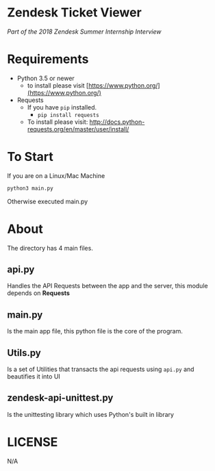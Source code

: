 # Zendesk Ticket Viewer
_Part of the 2018 Zendesk Summer Internship Interview_

# Requirements
* Python 3.5 or newer
    - to install please visit [https://www.python.org/](https://www.python.org/)
* Requests
    - If you have `pip` installed.
        - `pip install requests`
    - To install please visit: http://docs.python-requests.org/en/master/user/install/
   
# To Start
If you are on a Linux/Mac Machine
```python
python3 main.py
```

Otherwise executed main.py

# About
The directory has 4 main files.

## api.py
Handles the API Requests between the app and the server, this module depends on **Requests**

## main.py
Is the main app file, this python file is the core of the program.

## Utils.py
Is a set of Utilities that transacts the api requests using `api.py` and beautifies it into UI

## zendesk-api-unittest.py
Is the unittesting library which uses Python's built in library

# LICENSE
N/A

